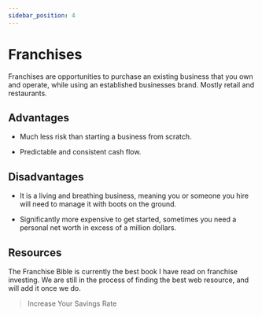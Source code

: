 ```yaml
---
sidebar_position: 4
---
```


# Franchises

Franchises are opportunities to purchase an existing business that you own and operate, while using an established businesses brand. Mostly retail and restaurants.

## Advantages

* Much less risk than starting a business from scratch.

* Predictable and consistent cash flow.

## Disadvantages

* It is a living and breathing business, meaning you or someone you hire will need to manage it with boots on the ground.

* Significantly more expensive to get started, sometimes you need a personal net worth in excess of a million dollars.

## Resources

The Franchise Bible is currently the best book I have read on franchise investing. We are still in the process of finding the best web resource, and will add it once we do.

>Increase Your Savings Rate